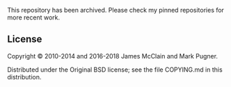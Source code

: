 This repository has been archived.  Please check my pinned repositories for more recent work.

## License

Copyright © 2010-2014 and 2016-2018 James McClain and Mark Pugner.

Distributed under the Original BSD license; see the file COPYING.md in this distribution.
